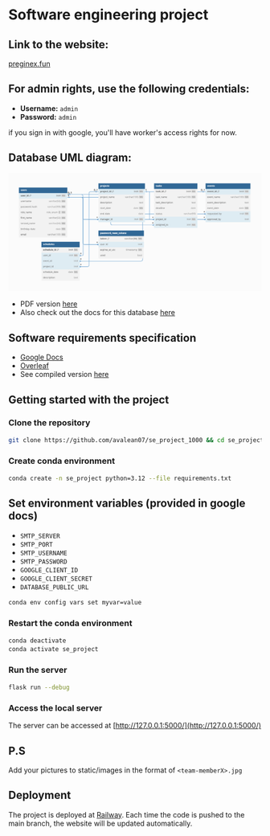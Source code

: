 # Software engineering project

## Link to the website:

[preginex.fun](https://preginex.fun)

## For admin rights, use the following credentials:

- **Username:** `admin`
- **Password:** `admin`

if you sign in with google, you'll have worker's access rights for now.

## Database UML diagram:

![Database UML diagram](database/uml_diagram.png)

- PDF version [here](documentation/uml_diagram.pdf)
- Also check out the docs for this database [here](https://dbdocs.io/awerks/software_project)

## Software requirements specification

- [Google Docs](https://docs.google.com/document/d/1X-tgVVlT9g7ckr5P7b86xfEdJoca1BdAu7juNzQIzRM/edit?tab=t.0#heading=h.cvzov8a88e28)
- [Overleaf](https://www.overleaf.com/8652163511gmrztypckwxz#f8ed04)
- See compiled version [here](documentation/software_requirements.pdf)

## Getting started with the project

### Clone the repository

```bash
git clone https://github.com/avalean07/se_project_1000 && cd se_project_1000
```

### Create conda environment

```bash
conda create -n se_project python=3.12 --file requirements.txt
```

## Set environment variables (provided in google docs)

- `SMTP_SERVER`
- `SMTP_PORT`
- `SMTP_USERNAME`
- `SMTP_PASSWORD`
- `GOOGLE_CLIENT_ID`
- `GOOGLE_CLIENT_SECRET`
- `DATABASE_PUBLIC_URL`

```bash
conda env config vars set myvar=value
```

### Restart the conda environment

```bash
conda deactivate
conda activate se_project
```

### Run the server

```bash
flask run --debug
```

### Access the local server

The server can be accessed at [http://127.0.0.1:5000/](http://127.0.0.1:5000/)

## P.S

Add your pictures to static/images in the format of `<team-memberX>.jpg`

## Deployment

The project is deployed at [Railway](https://railway.com/). Each time the code is pushed to the main branch, the website will be updated automatically.
